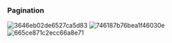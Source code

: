 ### Pagination
![3646eb02de6527ca5d83](https://user-images.githubusercontent.com/70502261/177894368-021ba0a6-b2d6-46b8-9672-bf2f3b74af0e.png)
![746187b76bea1f46030e](https://user-images.githubusercontent.com/70502261/177896743-b48441e4-054c-41b8-ad03-9a6d9f12ec7c.png)
![665ce871c2ecc66a8e71](https://user-images.githubusercontent.com/70502261/177894377-f3eb1e86-043b-41b7-a882-855fcee41e96.png)
